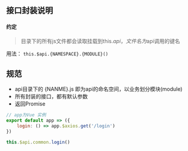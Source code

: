 ## 接口封装说明

#### 约定
> 目录下的所有js文件都会读取挂载到this.$api，文件名为$api调用的键名

用法： `this.$api.{NAMESPACE}.{MODULE}()`


## 规范

- api目录下的 {NANME}.js 即为api的命名空间，以业务划分模块(module)
- 所有封装的接口，都有默认参数
- 返回Promise

```javascript
// app为Vue 实例
export default app => ({
	login: () => app.$axios.get('/login')
})

this.$api.common.login()
```